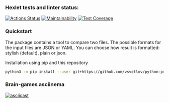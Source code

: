 ### Hexlet tests and linter status:
[![Actions Status](https://github.com/vsvetlov/python-project-50/workflows/hexlet-check/badge.svg)](https://github.com/vsvetlov/python-project-50/actions)
[![Maintainability](https://api.codeclimate.com/v1/badges/6c5587f14fb84dc4625b/maintainability)](https://codeclimate.com/github/vsvetlov/python-project-50/maintainability)
[![Test Coverage](https://api.codeclimate.com/v1/badges/6c5587f14fb84dc4625b/test_coverage)](https://codeclimate.com/github/vsvetlov/python-project-50/test_coverage)

### Quickstart
The package contains a tool to compare two files.
The possible formats for the input files are JSON or YAML.
You can choose how result is formatted: stylish (default), plain or json. 


Installation using pip and this repository
```bash
python3 -m pip install --user git+https://github.com/vsvetlov/python-project-50.git
```
### Brain-games asciinema
[![asciicast](https://asciinema.org/a/605866.png)](https://asciinema.org/a/605866)